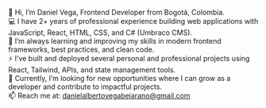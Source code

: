 👋 Hi, I’m Daniel Vega, Frontend Developer from Bogotá, Colombia.  
💻 I have 2+ years of professional experience building web applications with JavaScript, React, HTML, CSS, and C# (Umbraco CMS).  
🌱 I’m always learning and improving my skills in modern frontend frameworks, best practices, and clean code.  
⚡ I’ve built and deployed several personal and professional projects using React, Tailwind, APIs, and state management tools.  
💼 Currently, I’m looking for new opportunities where I can grow as a developer and contribute to impactful projects.  
📫 Reach me at: danielalbertovegabejarano@gmail.com
